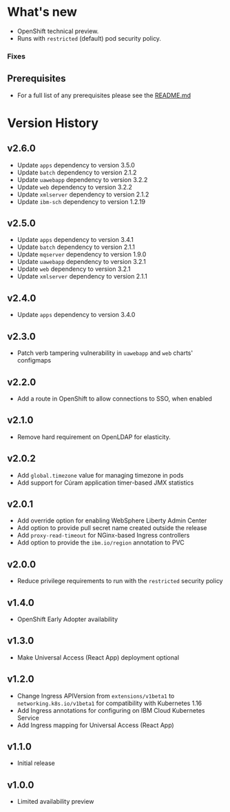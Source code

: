 # What's new

* OpenShift technical preview.
* Runs with `restricted` (default) pod security policy.

### Fixes

## Prerequisites

* For a full list of any prerequisites please see the [README.md](README.md)

# Version History

## v2.6.0

* Update `apps` dependency to version 3.5.0
* Update `batch` dependency to version 2.1.2
* Update `uawebapp` dependency to version 3.2.2
* Update `web` dependency to version 3.2.2
* Update `xmlserver` dependency to version 2.1.2
* Update `ibm-sch` dependency to version 1.2.19

## v2.5.0

* Update `apps` dependency to version 3.4.1
* Update `batch` dependency to version 2.1.1
* Update `mqserver` dependency to version 1.9.0
* Update `uawebapp` dependency to version 3.2.1
* Update `web` dependency to version 3.2.1
* Update `xmlserver` dependency to version 2.1.1

## v2.4.0

* Update `apps` dependency to version 3.4.0

## v2.3.0

* Patch verb tampering vulnerability in `uawebapp` and `web` charts' configmaps

## v2.2.0

* Add a route in OpenShift to allow connections to SSO, when enabled

## v2.1.0

* Remove hard requirement on OpenLDAP for elasticity.

## v2.0.2

* Add `global.timezone` value for managing timezone in pods
* Add support for Cúram application timer-based JMX statistics

## v2.0.1

* Add override option for enabling WebSphere Liberty Admin Center
* Add option to provide pull secret name created outside the release
* Add `proxy-read-timeout` for NGinx-based Ingress controllers
* Add option to provide the `ibm.io/region` annotation to PVC

## v2.0.0

* Reduce privilege requirements to run with the `restricted` security policy

## v1.4.0

* OpenShift Early Adopter availability

## v1.3.0

* Make Universal Access (React App) deployment optional

## v1.2.0

* Change Ingress APIVersion from `extensions/v1beta1` to `networking.k8s.io/v1beta1` for compatibility with Kubernetes 1.16
* Add Ingress annotations for configuring on IBM Cloud Kubernetes Service
* Add Ingress mapping for Universal Access (React App)

## v1.1.0

* Initial release

## v1.0.0

* Limited availability preview

